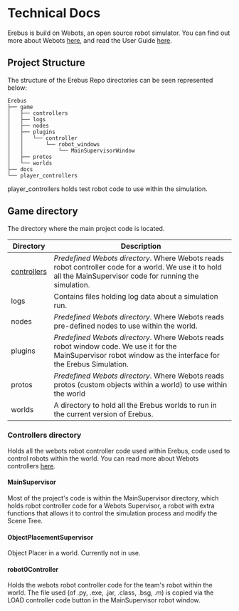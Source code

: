 # Technical Docs

Erebus is build on Webots, an open source robot simulator. You can find out more about Webots [here](https://github.com/cyberbotics/webots), and read the User Guide [here](https://www.cyberbotics.com/doc/guide/getting-started-with-webots).

## Project Structure

The structure of the Erebus Repo directories can be seen represented below:

``` text
Erebus
├── game
│   ├── controllers
│   ├── logs
│   ├── nodes
│   ├── plugins
│   │   └── controller
│   │       └── robot_windows
│   │           └── MainSupervisorWindow
│   ├── protos
│   └── worlds
├── docs
└── player_controllers
```

player_controllers holds test robot code to use within the simulation.

## Game directory

The directory where the main project code is located.

| Directory      | Description |
| -------------- | ----------- |
| [controllers](#Controllers-directory)     | *Predefined Webots directory*. Where Webots reads robot controller code for a world. We use it to hold all the MainSupervisor code for running the simulation.       |
| logs           | Contains files holding log data about a simulation run.        |
| nodes          | *Predefined Webots directory*. Where Webots reads pre-defined nodes to use within the world.        |
| plugins        | *Predefined Webots directory*. Where Webots reads robot window code. We use it for the MainSupervisor robot window as the interface for the Erebus Simulation.        |
| protos         | *Predefined Webots directory*. Where Webots reads protos (custom objects within a world) to use within the world       |
| worlds         | A directory to hold all the Erebus worlds to run in the current version of Erebus.        |

### Controllers directory

Holds all the webots robot controller code used within Erebus, code used to control robots within the world. You can read more about Webots controllers [here](https://www.cyberbotics.com/doc/guide/controller-programming).

#### MainSupervisor

Most of the project's code is within the MainSupervisor directory, which holds robot controller code for a Webots Supervisor, a robot with extra functions that allows it to control the simulation process and modify the Scene Tree.

#### ObjectPlacementSupervisor

Object Placer in a world. Currently not in use.

#### robot0Controller

Holds the webots robot controller code for the team's robot within the world. The file used (of .py, .exe, .jar, .class, .bsg, .m) is copied via the LOAD controller code button in the MainSupervisor robot window.

